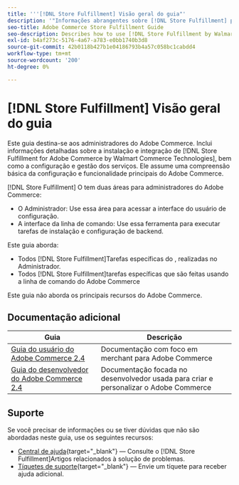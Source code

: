```yaml
---
title: '''[!DNL Store Fulfillment] Visão geral do guia"'
description: '"Informações abrangentes sobre [!DNL Store Fulfillment] para administradores do Adobe Commerce, incluindo instalação e integração."'
seo-title: Adobe Commerce Store Fulfillment Guide
seo-description: Describes how to use [!DNL Store Fulfillment by Walmart Commerce Technologies] services with Adobe Commerce.
exl-id: b4af273c-5176-4a67-a783-e0bb1740b3d8
source-git-commit: 42b0118b427b1e04186793b4a57c058bc1cabdd4
workflow-type: tm+mt
source-wordcount: '200'
ht-degree: 0%

---
```


# [!DNL Store Fulfillment] Visão geral do guia

Este guia destina-se aos administradores do Adobe Commerce. Inclui informações detalhadas sobre a instalação e integração de [!DNL Store Fulfillment for Adobe Commerce by Walmart Commerce Technologies], bem como a configuração e gestão dos serviços. Ele assume uma compreensão básica da configuração e funcionalidade principais do Adobe Commerce.

[!DNL Store Fulfillment] O tem duas áreas para administradores do Adobe Commerce:

* O Administrador: Use essa área para acessar a interface do usuário de configuração.
* A interface da linha de comando: Use essa ferramenta para executar tarefas de instalação e configuração de backend.

Este guia aborda:

* Todos [!DNL Store Fulfillment]Tarefas específicas do , realizadas no Administrador.
* Todos [!DNL Store Fulfillment]tarefas específicas que são feitas usando a linha de comando do Adobe Commerce

Este guia não aborda os principais recursos do Adobe Commerce.

## Documentação adicional

| Guia | Descrição |
|-----------------------------------------------------------------------|----------------------------------------------------------------------------|
| [Guia do usuário do Adobe Commerce 2.4](https://docs.magento.com/user-guide/) | Documentação com foco em merchant para Adobe Commerce |
| [Guia do desenvolvedor do Adobe Commerce 2.4](https://devdocs.magento.com/) | Documentação focada no desenvolvedor usada para criar e personalizar o Adobe Commerce |

## Suporte

Se você precisar de informações ou se tiver dúvidas que não são abordadas neste guia, use os seguintes recursos:

* [Central de ajuda](https://support.magento.com/hc/en-us){target=&quot;_blank&quot;} — Consulte o [!DNL Store Fulfillment]Artigos relacionados à solução de problemas.
* [Tíquetes de suporte](https://support.magento.com/hc/en-us/articles/360000913794#submit-ticket){target=&quot;_blank&quot;} — Envie um tíquete para receber ajuda adicional.
